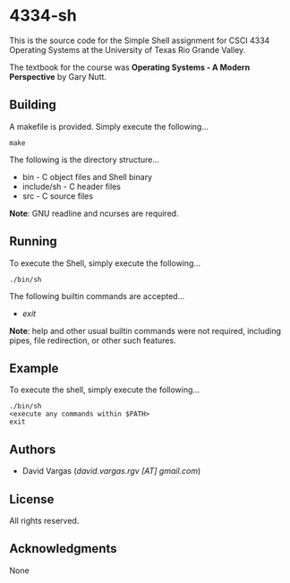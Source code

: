 # 4334-sh

This is the source code for the Simple Shell assignment for CSCI 4334 Operating Systems at the University of Texas Rio Grande Valley.

The textbook for the course was **Operating Systems - A Modern Perspective** by Gary Nutt.

## Building

A makefile is provided. Simply execute the following...

```
make
```

The following is the directory structure...

* bin - C object files and Shell binary
* include/sh - C header files
* src - C source files

**Note**: GNU readline and ncurses are required.

## Running

To execute the Shell, simply execute the following... 

```
./bin/sh
```

The following builtin commands are accepted...

* *exit*

**Note**: help and other usual builtin commands were not required, including pipes, file redirection, or other such features.

## Example

To execute the shell, simply execute the following...

```
./bin/sh
<execute any commands within $PATH>
exit
```

## Authors

* David Vargas (*david.vargas.rgv [AT] gmail.com*)

## License

All rights reserved.

## Acknowledgments

None
